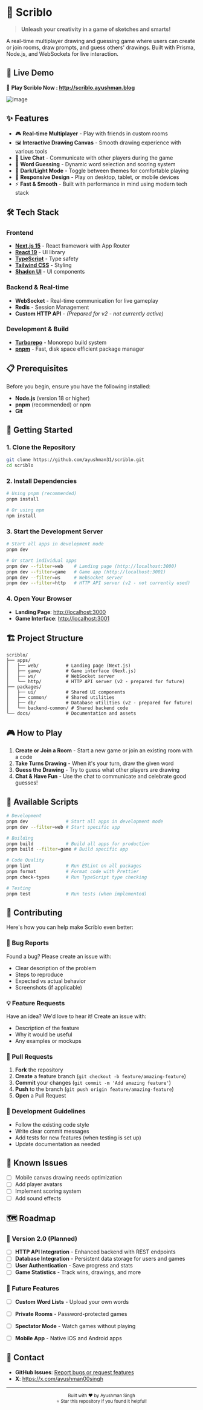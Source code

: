 # 🎨 Scriblo

> **Unleash your creativity in a game of sketches and smarts!**

A real-time multiplayer drawing and guessing game where users can create or join rooms, draw prompts, and guess others' drawings. Built with Prisma, Node.js, and WebSockets for live interaction.

## 🚀 Live Demo

🔗 **Play Scriblo Now : http://scriblo.ayushman.blog** 

![image](https://github.com/user-attachments/assets/75954420-9401-4c13-b148-6299b32ebfc8)



## ✨ Features

- 🎮 **Real-time Multiplayer** - Play with friends in custom rooms
- 🖼️ **Interactive Drawing Canvas** - Smooth drawing experience with various tools
- 💬 **Live Chat** - Communicate with other players during the game
- 🎯 **Word Guessing** - Dynamic word selection and scoring system
- 🌙 **Dark/Light Mode** - Toggle between themes for comfortable playing
- 📱 **Responsive Design** - Play on desktop, tablet, or mobile devices
- ⚡ **Fast & Smooth** - Built with performance in mind using modern tech stack

## 🛠️ Tech Stack

### Frontend
- **[Next.js 15](https://nextjs.org/)** - React framework with App Router
- **[React 19](https://react.dev/)** - UI library
- **[TypeScript](https://www.typescriptlang.org/)** - Type safety
- **[Tailwind CSS](https://tailwindcss.com/)** - Styling
- **[Shadcn UI](https://ui.shadcn.com/)** - UI components

### Backend & Real-time
- **WebSocket** - Real-time communication for live gameplay
- **Redis** - Session Management
- **Custom HTTP API** - *(Prepared for v2 - not currently active)*

### Development & Build
- **[Turborepo](https://turbo.build/)** - Monorepo build system
- **[pnpm](https://pnpm.io/)** - Fast, disk space efficient package manager

## 📋 Prerequisites

Before you begin, ensure you have the following installed:
- **Node.js** (version 18 or higher)
- **pnpm** (recommended) or npm
- **Git**

## 🚀 Getting Started

### 1. Clone the Repository
```bash
git clone https://github.com/ayushman31/scriblo.git
cd scriblo
```

### 2. Install Dependencies
```bash
# Using pnpm (recommended)
pnpm install

# Or using npm
npm install
```

### 3. Start the Development Server
```bash
# Start all apps in development mode
pnpm dev

# Or start individual apps
pnpm dev --filter=web    # Landing page (http://localhost:3000)
pnpm dev --filter=game   # Game app (http://localhost:3001)
pnpm dev --filter=ws     # WebSocket server
pnpm dev --filter=http   # HTTP API server (v2 - not currently used)
```

### 4. Open Your Browser
- **Landing Page**: [http://localhost:3000](http://localhost:3000)
- **Game Interface**: [http://localhost:3001](http://localhost:3001)

## 🏗️ Project Structure

```
scriblo/
├── apps/
│   ├── web/          # Landing page (Next.js)
│   ├── game/         # Game interface (Next.js)
│   ├── ws/           # WebSocket server
│   └── http/         # HTTP API server (v2 - prepared for future)
├── packages/
│   ├── ui/           # Shared UI components
│   ├── common/       # Shared utilities
│   ├── db/           # Database utilities (v2 - prepared for future)
│   └── backend-common/ # Shared backend code
└── docs/             # Documentation and assets
```

## 🎮 How to Play

1. **Create or Join a Room** - Start a new game or join an existing room with a code
2. **Take Turns Drawing** - When it's your turn, draw the given word
3. **Guess the Drawing** - Try to guess what other players are drawing
4. **Chat & Have Fun** - Use the chat to communicate and celebrate good guesses!

## 🔧 Available Scripts

```bash
# Development
pnpm dev              # Start all apps in development mode
pnpm dev --filter=web # Start specific app

# Building
pnpm build            # Build all apps for production
pnpm build --filter=game # Build specific app

# Code Quality
pnpm lint             # Run ESLint on all packages
pnpm format           # Format code with Prettier
pnpm check-types      # Run TypeScript type checking

# Testing
pnpm test             # Run tests (when implemented)
```

## 🤝 Contributing

Here's how you can help make Scriblo even better:

### 🐛 Bug Reports
Found a bug? Please create an issue with:
- Clear description of the problem
- Steps to reproduce
- Expected vs actual behavior
- Screenshots (if applicable)

### 💡 Feature Requests
Have an idea? We'd love to hear it! Create an issue with:
- Description of the feature
- Why it would be useful
- Any examples or mockups

### 🔀 Pull Requests
1. **Fork** the repository
2. **Create** a feature branch (`git checkout -b feature/amazing-feature`)
3. **Commit** your changes (`git commit -m 'Add amazing feature'`)
4. **Push** to the branch (`git push origin feature/amazing-feature`)
5. **Open** a Pull Request

### 📝 Development Guidelines
- Follow the existing code style
- Write clear commit messages
- Add tests for new features (when testing is set up)
- Update documentation as needed

## 🐛 Known Issues

- [ ] Mobile canvas drawing needs optimization
- [ ] Add player avatars
- [ ] Implement scoring system
- [ ] Add sound effects

## 🗺️ Roadmap

### 🚀 Version 2.0 (Planned)
- [ ] **HTTP API Integration** - Enhanced backend with REST endpoints
- [ ] **Database Integration** - Persistent data storage for users and games
- [ ] **User Authentication** - Save progress and stats
- [ ] **Game Statistics** - Track wins, drawings, and more

### 🎯 Future Features
- [ ] **Custom Word Lists** - Upload your own words
- [ ] **Private Rooms** - Password-protected games
- [ ] **Spectator Mode** - Watch games without playing
- [ ] **Mobile App** - Native iOS and Android apps


## 📧 Contact

- **GitHub Issues**: [Report bugs or request features](https://github.com/ayushman31/scriblo/issues)
- **X**: https://x.com/ayushman00singh

---

<div align="center">
  <sub>Built with ❤️ by Ayushman Singh</sub>
</div>

<div align="center">
  <sub>⭐ Star this repository if you found it helpful!</sub>
</div>

